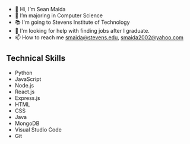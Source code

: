 - 👋 Hi, I’m Sean Maida
- 👀 I’m majoring in Computer Science
- 📚 I'm going to Stevens Institute of Technology
- 🤔 I'm looking for help with finding jobs after I graduate. 
- 📫 How to reach me smaida@stevens.edu, smaida2002@yahoo.com

## Technical Skills
- Python
- JavaScript
- Node.js
- React.js
- Express.js
- HTML
- CSS
- Java
- MongoDB
- Visual Studio Code
- Git


<!---
seanmaida2002/seanmaida2002 is a ✨ special ✨ repository because its `README.md` (this file) appears on your GitHub profile.
You can click the Preview link to take a look at your changes.
--->
